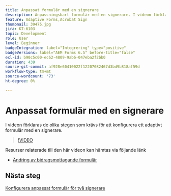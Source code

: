 ```yaml
---
title: Anpassat formulär med en signerare
description: Anpassningsbart formulär med en signerare. I videon förklaras de olika stegen som krävs för att konfigurera ett adaptivt formulär med en signerare.
feature: Adaptive Forms,Acrobat Sign
thumbnail: 39475.jpg
jira: KT-6103
topic: Development
role: User
level: Beginner
badgeIntegration: label="Integrering" type="positive"
badgeVersions: label="AEM Forms 6.5" before-title="false"
exl-id: b90c5c00-ec62-4809-9ab6-047eba2f2bb0
duration: 439
source-git-commit: af928e60410022f12207082467d3bd9b818af59d
workflow-type: tm+mt
source-wordcount: '73'
ht-degree: 0%

---
```


# Anpassat formulär med en signerare


I videon förklaras de olika stegen som krävs för att konfigurera ett adaptivt formulär med en signerare.

>[!VIDEO](https://video.tv.adobe.com/v/39475?quality=12&learn=on)

Resurser relaterade till den här videon kan hämtas via följande länk

* [Ändring av bidragsmottagande formulär](assets/change-of-beneficiary-form.zip)

## Nästa steg

[Konfigurera anpassat formulär för två signerare](./configure-adaptive-form-for-two-signers.md)
